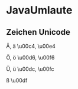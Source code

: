 # JavaUmlaute

Zeichen 	Unicode
------------------------------
Ä, ä 		    \u00c4, \u00e4

Ö, ö 		    \u00d6, \u00f6

Ü, ü 	  	  \u00dc, \u00fc

ß 	    	  \u00df
